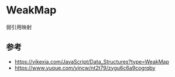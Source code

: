# WeakMap

弱引用映射

## 参考

- https://vikexia.com/JavaScript/Data_Structures?type=WeakMap
- https://www.yuque.com/yincw/nt2t79/zygu6c6a9cogrqby